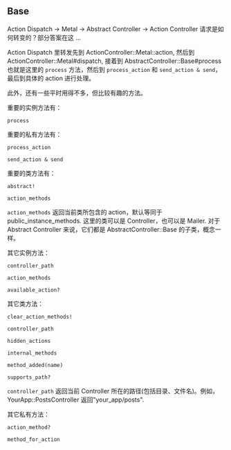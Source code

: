 ## Base

Action Dispatch -> Metal -> Abstract Controller -> Action Controller 请求是如何转变的？部分答案在这 ...

Action Dispatch 里转发先到 ActionController::Metal::action, 然后到 ActionController::Metal#dispatch, 接着到 AbstractController::Base#process 也就是这里的 `process` 方法，然后到 `process_action` 和 `send_action & send`，最后到具体的 action 进行处理。

此外，还有一些平时用得不多，但比较有趣的方法。

重要的实例方法有：

```
process
```

重要的私有方法有：

```
process_action

send_action & send
```

重要的类方法有：

```
abstract!

action_methods
```

`action_methods` 返回当前类所包含的 action，默认等同于 public_instance_methods. 这里的类可以是 Controller，也可以是 Mailer. 对于 Abstract Controller 来说，它们都是 AbstractController::Base 的子类，概念一样。

其它实例方法：

```
controller_path

action_methods

available_action?
```

其它类方法：

```
clear_action_methods!

controller_path

hidden_actions

internal_methods

method_added(name)

supports_path?
```

`controller_path` 返回当前 Controller 所在的路径(包括目录、文件名)。例如，YourApp::PostsController 返回"your_app/posts".

其它私有方法：

```
action_method?

method_for_action
```
